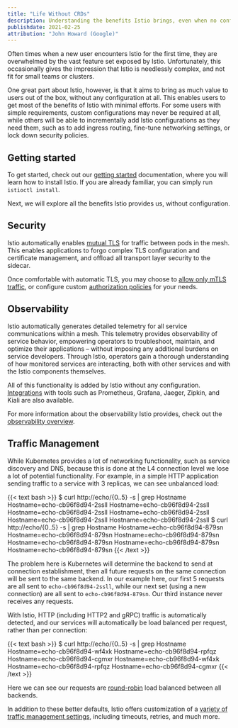 ```yaml
---
title: "Life Without CRDs"
description: Understanding the benefits Istio brings, even when no configuration is used.
publishdate: 2021-02-25
attribution: "John Howard (Google)"
---
```


Often times when a new user encounters Istio for the first time, they are overwhelmed by the vast feature
set exposed by Istio. Unfortunately, this occasionally gives the impression that Istio is needlessly complex,
and not fit for small teams or clusters.

One great part about Istio, however, is that it aims to bring as much value to users out of the box, without any configuration at all.
This enables users to get most of the benefits of Istio with minimal efforts. For some users with simple requirements, custom configurations
may never be required at all, while others will be able to incrementally add Istio configurations as they need them, such as to add
ingress routing, fine-tune networking settings, or lock down security policies.

## Getting started

To get started, check out our [getting started](/docs/setup/getting-started/) documentation, where you will learn how to install Istio.
If you are already familiar, you can simply run `istioctl install`.

Next, we will explore all the benefits Istio provides us, without configuration.

## Security

Istio automatically enables [mutual TLS](/docs/concepts/security/#mutual-tls-authentication) for traffic between pods in the mesh.
This enables applications to forgo complex TLS configuration and certificate management, and offload all transport layer security to the sidecar.

Once comfortable with automatic TLS, you may choose to [allow only mTLS traffic](/docs/tasks/security/authentication/mtls-migration/), or configure custom [authorization policies](/docs/tasks/security/authorization/) for your needs.

## Observability

Istio automatically generates detailed telemetry for all service communications within a mesh.
This telemetry provides observability of service behavior, empowering operators to troubleshoot, maintain, and optimize their applications – without imposing any additional burdens on service developers.
Through Istio, operators gain a thorough understanding of how monitored services are interacting, both with other services and with the Istio components themselves.

All of this functionality is added by Istio without any configuration. [Integrations](/docs/ops/integrations/) with tools such as Prometheus, Grafana, Jaeger, Zipkin, and Kiali are also available.

For more information about the observability Istio provides, check out the [observability overview](/docs/concepts/observability/).

## Traffic Management

While Kubernetes provides a lot of networking functionality, such as service discovery and DNS, because this is done at the L4 connection level we lose a lot of potential functionality.
For example, in a simple HTTP application sending traffic to a service with 3 replicas, we can see unbalanced load:

{{< text bash >}}
$ curl http://echo/{0..5} -s | grep Hostname
Hostname=echo-cb96f8d94-2ssll
Hostname=echo-cb96f8d94-2ssll
Hostname=echo-cb96f8d94-2ssll
Hostname=echo-cb96f8d94-2ssll
Hostname=echo-cb96f8d94-2ssll
Hostname=echo-cb96f8d94-2ssll
$ curl http://echo/{0..5} -s | grep Hostname
Hostname=echo-cb96f8d94-879sn
Hostname=echo-cb96f8d94-879sn
Hostname=echo-cb96f8d94-879sn
Hostname=echo-cb96f8d94-879sn
Hostname=echo-cb96f8d94-879sn
Hostname=echo-cb96f8d94-879sn
{{< /text >}}

The problem here is Kubernetes will determine the backend to send at connection establishment, then all future requests on the same connection will be sent to the same backend.
In our example here, our first 5 requests are all sent to `echo-cb96f8d94-2ssll`, while our next set (using a new connection) are all sent to `echo-cb96f8d94-879sn`.
Our third instance never receives any requests.

With Istio, HTTP (including HTTP2 and gRPC) traffic is automatically detected, and our services will automatically be load balanced per request, rather than per connection:

{{< text bash >}}
$ curl http://echo/{0..5} -s | grep Hostname
Hostname=echo-cb96f8d94-wf4xk
Hostname=echo-cb96f8d94-rpfqz
Hostname=echo-cb96f8d94-cgmxr
Hostname=echo-cb96f8d94-wf4xk
Hostname=echo-cb96f8d94-rpfqz
Hostname=echo-cb96f8d94-cgmxr
{{< /text >}}

Here we can see our requests are [round-robin](/docs/concepts/traffic-management/#load-balancing-options) load balanced between all backends.

In addition to these better defaults, Istio offers customization of a [variety of traffic management settings](/docs/concepts/traffic-management/), including timeouts, retries, and much more.